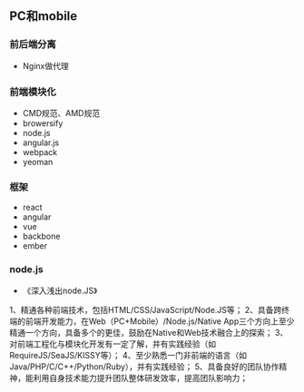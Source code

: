 ## PC和mobile

### 前后端分离
- Nginx做代理

### 前端模块化

- CMD规范、AMD规范
- browersify
- node.js
- angular.js
- webpack
- yeoman

### 框架- react- angular- vue
- backbone- ember

### node.js

- 《深入浅出node.JS》

1、精通各种前端技术，包括HTML/CSS/JavaScript/Node.JS等； 2、具备跨终端的前端开发能力，在Web（PC+Mobile）/Node.js/Native App三个方向上至少精通一个方向，具备多个的更佳，鼓励在Native和Web技术融合上的探索； 3、对前端工程化与模块化开发有一定了解，并有实践经验（如RequireJS/SeaJS/KISSY等）； 4、至少熟悉一门非前端的语言（如Java/PHP/C/C++/Python/Ruby），并有实践经验； 5、具备良好的团队协作精神，能利用自身技术能力提升团队整体研发效率，提高团队影响力；